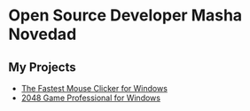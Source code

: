 # Open Source Developer Masha Novedad

## My Projects

* [The Fastest Mouse Clicker for Windows](https://windows-2048.github.io/The-Fastest-Mouse-Clicker-for-Windows)
* [2048 Game Professional for Windows](https://github.com/windows-2048/2048-Game-Professional-for-Windows)
